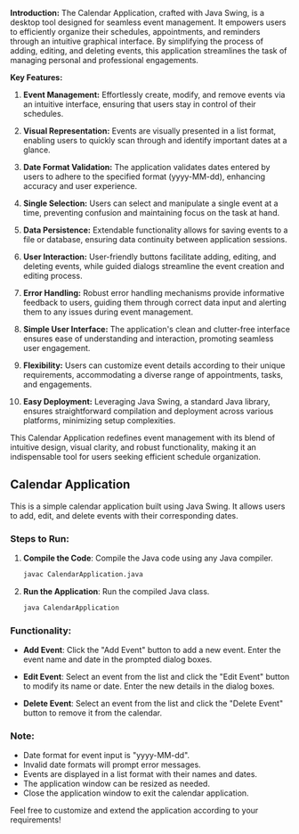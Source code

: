 **Introduction:**
The Calendar Application, crafted with Java Swing, is a desktop tool designed for seamless event management. It empowers users to efficiently organize their schedules, appointments, and reminders through an intuitive graphical interface. By simplifying the process of adding, editing, and deleting events, this application streamlines the task of managing personal and professional engagements.

**Key Features:**

1. **Event Management:** Effortlessly create, modify, and remove events via an intuitive interface, ensuring that users stay in control of their schedules.

2. **Visual Representation:** Events are visually presented in a list format, enabling users to quickly scan through and identify important dates at a glance.

3. **Date Format Validation:** The application validates dates entered by users to adhere to the specified format (yyyy-MM-dd), enhancing accuracy and user experience.

4. **Single Selection:** Users can select and manipulate a single event at a time, preventing confusion and maintaining focus on the task at hand.

5. **Data Persistence:** Extendable functionality allows for saving events to a file or database, ensuring data continuity between application sessions.

6. **User Interaction:** User-friendly buttons facilitate adding, editing, and deleting events, while guided dialogs streamline the event creation and editing process.

7. **Error Handling:** Robust error handling mechanisms provide informative feedback to users, guiding them through correct data input and alerting them to any issues during event management.

8. **Simple User Interface:** The application's clean and clutter-free interface ensures ease of understanding and interaction, promoting seamless user engagement.

9. **Flexibility:** Users can customize event details according to their unique requirements, accommodating a diverse range of appointments, tasks, and engagements.

10. **Easy Deployment:** Leveraging Java Swing, a standard Java library, ensures straightforward compilation and deployment across various platforms, minimizing setup complexities.

This Calendar Application redefines event management with its blend of intuitive design, visual clarity, and robust functionality, making it an indispensable tool for users seeking efficient schedule organization.
## Calendar Application

This is a simple calendar application built using Java Swing. It allows users to add, edit, and delete events with their corresponding dates.

### Steps to Run:

1. **Compile the Code**: Compile the Java code using any Java compiler.

    ```bash
    javac CalendarApplication.java
    ```

2. **Run the Application**: Run the compiled Java class.

    ```bash
    java CalendarApplication
    ```

### Functionality:

- **Add Event**: Click the "Add Event" button to add a new event. Enter the event name and date in the prompted dialog boxes.

- **Edit Event**: Select an event from the list and click the "Edit Event" button to modify its name or date. Enter the new details in the dialog boxes.

- **Delete Event**: Select an event from the list and click the "Delete Event" button to remove it from the calendar.

### Note:

- Date format for event input is "yyyy-MM-dd".
- Invalid date formats will prompt error messages.
- Events are displayed in a list format with their names and dates.
- The application window can be resized as needed.
- Close the application window to exit the calendar application.

Feel free to customize and extend the application according to your requirements!
